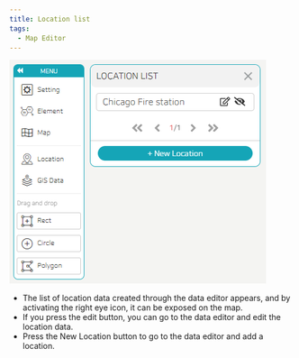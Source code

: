 ```yaml
---
title: Location list
tags:
  - Map Editor
---
```


![Maps Location](./44.png)
- The list of location data created through the data editor appears, and by activating the right eye icon, it can be exposed on the map.
- If you press the edit button, you can go to the data editor and edit the location data.
- Press the New Location button to go to the data editor and add a location.
<br/><br/>